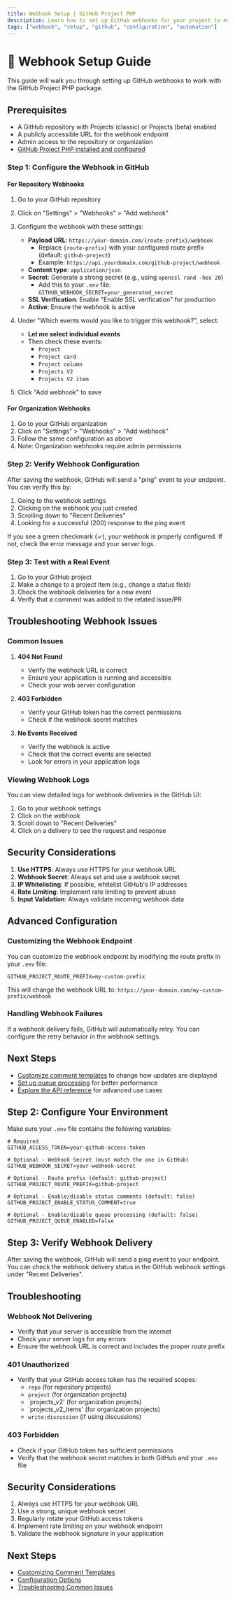 ```yaml
---
title: Webhook Setup | GitHub Project PHP
description: Learn how to set up GitHub webhooks for your project to enable automatic comments on project item changes.
tags: ["webhook", "setup", "github", "configuration", "automation"]
---
```


# 🔄 Webhook Setup Guide

This guide will walk you through setting up GitHub webhooks to work with the GitHub Project PHP package.

## Prerequisites

- A GitHub repository with Projects (classic) or Projects (beta) enabled
- A publicly accessible URL for the webhook endpoint
- Admin access to the repository or organization
- [GitHub Project PHP installed and configured](./installation)

### Step 1: Configure the Webhook in GitHub

#### For Repository Webhooks

1. Go to your GitHub repository
2. Click on "Settings" > "Webhooks" > "Add webhook"
3. Configure the webhook with these settings:

   - **Payload URL**: `https://your-domain.com/{route-prefix}/webhook`
     - Replace `{route-prefix}` with your configured route prefix (default: `github-project`)
     - Example: `https://api.yourdomain.com/github-project/webhook`
   - **Content type**: `application/json`
   - **Secret**: Generate a strong secret (e.g., using `openssl rand -hex 20`)
     - Add this to your `.env` file: `GITHUB_WEBHOOK_SECRET=your_generated_secret`
   - **SSL Verification**: Enable "Enable SSL verification" for production
   - **Active**: Ensure the webhook is active

4. Under "Which events would you like to trigger this webhook?", select:
   - **Let me select individual events**
   - Then check these events:
     - `Project`
     - `Project card`
     - `Project column`
     - `Projects V2`
     - `Projects V2 item`

5. Click "Add webhook" to save

#### For Organization Webhooks

1. Go to your GitHub organization
2. Click on "Settings" > "Webhooks" > "Add webhook"
3. Follow the same configuration as above
4. Note: Organization webhooks require admin permissions

### Step 2: Verify Webhook Configuration

After saving the webhook, GitHub will send a "ping" event to your endpoint. You can verify this by:

1. Going to the webhook settings
2. Clicking on the webhook you just created
3. Scrolling down to "Recent Deliveries"
4. Looking for a successful (200) response to the ping event

If you see a green checkmark (✓), your webhook is properly configured. If not, check the error message and your server logs.

### Step 3: Test with a Real Event

1. Go to your GitHub project
2. Make a change to a project item (e.g., change a status field)
3. Check the webhook deliveries for a new event
4. Verify that a comment was added to the related issue/PR

## Troubleshooting Webhook Issues

### Common Issues

1. **404 Not Found**
   - Verify the webhook URL is correct
   - Ensure your application is running and accessible
   - Check your web server configuration

2. **403 Forbidden**
   - Verify your GitHub token has the correct permissions
   - Check if the webhook secret matches

3. **No Events Received**
   - Verify the webhook is active
   - Check that the correct events are selected
   - Look for errors in your application logs

### Viewing Webhook Logs

You can view detailed logs for webhook deliveries in the GitHub UI:

1. Go to your webhook settings
2. Click on the webhook
3. Scroll down to "Recent Deliveries"
4. Click on a delivery to see the request and response

## Security Considerations

1. **Use HTTPS**: Always use HTTPS for your webhook URL
2. **Webhook Secret**: Always set and use a webhook secret
3. **IP Whitelisting**: If possible, whitelist GitHub's IP addresses
4. **Rate Limiting**: Implement rate limiting to prevent abuse
5. **Input Validation**: Always validate incoming webhook data

## Advanced Configuration

### Customizing the Webhook Endpoint

You can customize the webhook endpoint by modifying the route prefix in your `.env` file:

```env
GITHUB_PROJECT_ROUTE_PREFIX=my-custom-prefix
```

This will change the webhook URL to: `https://your-domain.com/my-custom-prefix/webhook`

### Handling Webhook Failures

If a webhook delivery fails, GitHub will automatically retry. You can configure the retry behavior in the webhook settings.

## Next Steps

- [Customize comment templates](../advanced/templates) to change how updates are displayed
- [Set up queue processing](../getting-started/configuration#queue-configuration) for better performance
- [Explore the API reference](../advanced/api-reference) for advanced use cases

## Step 2: Configure Your Environment

Make sure your `.env` file contains the following variables:

```env
# Required
GITHUB_ACCESS_TOKEN=your-github-access-token

# Optional - Webhook Secret (must match the one in GitHub)
GITHUB_WEBHOOK_SECRET=your-webhook-secret

# Optional - Route prefix (default: github-project)
GITHUB_PROJECT_ROUTE_PREFIX=github-project

# Optional - Enable/disable status comments (default: false)
GITHUB_PROJECT_ENABLE_STATUS_COMMENT=true

# Optional - Enable/disable queue processing (default: false)
GITHUB_PROJECT_QUEUE_ENABLED=false
```

## Step 3: Verify Webhook Delivery

After saving the webhook, GitHub will send a ping event to your endpoint. You can check the webhook delivery status in the GitHub webhook settings under "Recent Deliveries".

## Troubleshooting

### Webhook Not Delivering
- Verify that your server is accessible from the internet
- Check your server logs for any errors
- Ensure the webhook URL is correct and includes the proper route prefix

### 401 Unauthorized
- Verify that your GitHub access token has the required scopes:
  - `repo` (for repository projects)
  - `project` (for organization projects)
  - `projects_v2' (for organization projects)
  - `projects_v2_items' (for organization projects)
  - `write:discussion` (if using discussions)

### 403 Forbidden
- Check if your GitHub token has sufficient permissions
- Verify that the webhook secret matches in both GitHub and your `.env` file

## Security Considerations

1. Always use HTTPS for your webhook URL
2. Use a strong, unique webhook secret
3. Regularly rotate your GitHub access tokens
4. Implement rate limiting on your webhook endpoint
5. Validate the webhook signature in your application

## Next Steps

- [Customizing Comment Templates](../advanced/templates)
- [Configuration Options](../getting-started/configuration)
- [Troubleshooting Common Issues](../support/troubleshooting)
